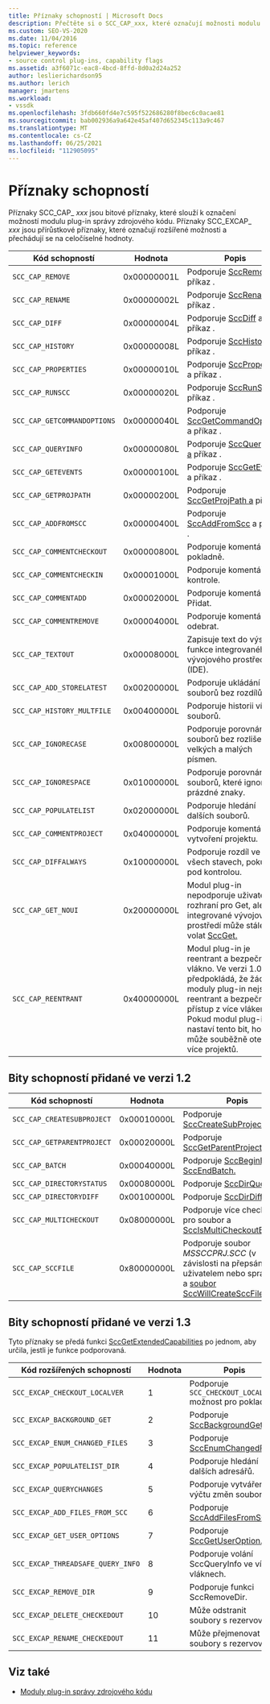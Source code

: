 ```yaml
---
title: Příznaky schopností | Microsoft Docs
description: Přečtěte si o SCC_CAP_xxx, které označují možnosti modulu plug-in správy zdrojového kódu a příznaky SCC_EXCAP_xxx, které označují rozšířené možnosti.
ms.custom: SEO-VS-2020
ms.date: 11/04/2016
ms.topic: reference
helpviewer_keywords:
- source control plug-ins, capability flags
ms.assetid: a3f6071c-eac8-4bcd-8ffd-8d0a2d24a252
author: leslierichardson95
ms.author: lerich
manager: jmartens
ms.workload:
- vssdk
ms.openlocfilehash: 3fdb660fd4e7c595f522686280f8bec6c0acae81
ms.sourcegitcommit: bab002936a9a642e45af407d652345c113a9c467
ms.translationtype: MT
ms.contentlocale: cs-CZ
ms.lasthandoff: 06/25/2021
ms.locfileid: "112905095"
---
```

# <a name="capability-flags"></a>Příznaky schopností
Příznaky SCC_CAP_ *xxx* jsou bitové příznaky, které slouží k označení možností modulu plug-in správy zdrojového kódu. Příznaky SCC_EXCAP_ *xxx* jsou přírůstkové příznaky, které označují rozšířené možnosti a přechádují se na celočíselné hodnoty.

|Kód schopností|Hodnota|Popis|
|---------------------|-----------|-----------------|
|`SCC_CAP_REMOVE`|0x00000001L|Podporuje [SccRemove a](../extensibility/sccremove-function.md) příkaz .|
|`SCC_CAP_RENAME`|0x00000002L|Podporuje [SccRename a](../extensibility/sccrename-function.md) příkaz .|
|`SCC_CAP_DIFF`|0x00000004L|Podporuje [SccDiff](../extensibility/sccdiff-function.md) a příkaz .|
|`SCC_CAP_HISTORY`|0x00000008L|Podporuje [SccHistory a](../extensibility/scchistory-function.md) příkaz .|
|`SCC_CAP_PROPERTIES`|0x00000010L|Podporuje [SccProperties](../extensibility/sccproperties-function.md) a příkaz .|
|`SCC_CAP_RUNSCC`|0x00000020L|Podporuje [SccRunScc a](../extensibility/sccrunscc-function.md) příkaz .|
|`SCC_CAP_GETCOMMANDOPTIONS`|0x00000040L|Podporuje [SccGetCommandOptions](../extensibility/sccgetcommandoptions-function.md) a příkaz .|
|`SCC_CAP_QUERYINFO`|0x00000080L|Podporuje [SccQueryInfo a](../extensibility/sccqueryinfo-function.md) příkaz .|
|`SCC_CAP_GETEVENTS`|0x00000100L|Podporuje [SccGetEvents](../extensibility/sccgetevents-function.md) a příkaz .|
|`SCC_CAP_GETPROJPATH`|0x00000200L|Podporuje [SccGetProjPath a](../extensibility/sccgetprojpath-function.md) příkaz .|
|`SCC_CAP_ADDFROMSCC`|0x00000400L|Podporuje [SccAddFromScc](../extensibility/sccaddfromscc-function.md) a příkaz .|
|`SCC_CAP_COMMENTCHECKOUT`|0x00000800L|Podporuje komentář k pokladně.|
|`SCC_CAP_COMMENTCHECKIN`|0x00001000L|Podporuje komentář ke kontrole.|
|`SCC_CAP_COMMENTADD`|0x00002000L|Podporuje komentář na Přidat.|
|`SCC_CAP_COMMENTREMOVE`|0x00004000L|Podporuje komentář u odebrat.|
|`SCC_CAP_TEXTOUT`|0x00008000L|Zapisuje text do výstupní funkce integrovaného vývojového prostředí (IDE).|
|`SCC_CAP_ADD_STORELATEST`|0x00200000L|Podporuje ukládání souborů bez rozdílů.|
|`SCC_CAP_HISTORY_MULTFILE`|0x00400000L|Podporuje historii více souborů.|
|`SCC_CAP_IGNORECASE`|0x00800000L|Podporuje porovnání souborů bez rozlišení velkých a malých písmen.|
|`SCC_CAP_IGNORESPACE`|0x01000000L|Podporuje porovnání souborů, které ignoruje prázdné znaky.|
|`SCC_CAP_POPULATELIST`|0x02000000L|Podporuje hledání dalších souborů.|
|`SCC_CAP_COMMENTPROJECT`|0x04000000L|Podporuje komentáře k vytvoření projektu.|
|`SCC_CAP_DIFFALWAYS`|0x10000000L|Podporuje rozdíl ve všech stavech, pokud je pod kontrolou.|
|`SCC_CAP_GET_NOUI`|0x20000000L|Modul plug-in nepodporuje uživatelské rozhraní pro Get, ale integrované vývojové prostředí může stále volat [SccGet.](../extensibility/sccget-function.md)|
|`SCC_CAP_REENTRANT`|0x40000000L|Modul plug-in je reentrant a bezpečný pro vlákno. Ve verzi 1.0 se předpokládá, že žádné moduly plug-in nejsou reentrant a bezpečné pro přístup z více vláken. Pokud modul plug-in 1.1 nastaví tento bit, hostitel může souběžně otevřít více projektů.|

## <a name="capability-bits-added-in-version-12"></a>Bity schopností přidané ve verzi 1.2

|Kód schopností|Hodnota|Popis|
|---------------------|-----------|-----------------|
|`SCC_CAP_CREATESUBPROJECT`|0x00010000L|Podporuje [SccCreateSubProject](../extensibility/scccreatesubproject-function.md).|
|`SCC_CAP_GETPARENTPROJECT`|0x00020000L|Podporuje [SccGetParentProjectPath](../extensibility/sccgetparentprojectpath-function.md).|
|`SCC_CAP_BATCH`|0x00040000L|Podporuje [SccBeginBatch](../extensibility/sccbeginbatch-function.md) a [SccEndBatch.](../extensibility/sccendbatch-function.md)|
|`SCC_CAP_DIRECTORYSTATUS`|0x00080000L|Podporuje [SccDirQueryInfo](../extensibility/sccdirqueryinfo-function.md).|
|`SCC_CAP_DIRECTORYDIFF`|0x00100000L|Podporuje [SccDirDiff](../extensibility/sccdirdiff-function.md).|
|`SCC_CAP_MULTICHECKOUT`|0x08000000L|Podporuje více checkoutů pro soubor a [SccIsMultiCheckoutEnabled](../extensibility/sccismulticheckoutenabled-function.md).|
|`SCC_CAP_SCCFILE`|0x80000000L|Podporuje soubor *MSSCCPRJ.SCC* (v závislosti na přepsání uživatelem nebo správcem) a [soubor SccWillCreateSccFile](../extensibility/sccwillcreatesccfile-function.md).|

## <a name="capability-bits-added-in-version-13"></a>Bity schopností přidané ve verzi 1.3
 Tyto příznaky se předá funkci [SccGetExtendedCapabilities](../extensibility/sccgetextendedcapabilities-function.md) po jednom, aby určila, jestli je funkce podporovaná.

|Kód rozšířených schopností|Hodnota|Popis|
|------------------------------|-----------|-----------------|
|`SCC_EXCAP_CHECKOUT_LOCALVER`|1|Podporuje `SCC_CHECKOUT_LOCALVER` možnost pro pokladny.|
|`SCC_EXCAP_BACKGROUND_GET`|2|Podporuje [SccBackgroundGet](../extensibility/sccbackgroundget-function.md).|
|`SCC_EXCAP_ENUM_CHANGED_FILES`|3|Podporuje [SccEnumChangedFiles](../extensibility/sccenumchangedfiles-function.md).|
|`SCC_EXCAP_POPULATELIST_DIR`|4|Podporuje hledání dalších adresářů.|
|`SCC_EXCAP_QUERYCHANGES`|5|Podporuje vytváření výčtu změn souborů.|
|`SCC_EXCAP_ADD_FILES_FROM_SCC`|6|Podporuje [SccAddFilesFromSCC](../extensibility/sccaddfilesfromscc-function.md).|
|`SCC_EXCAP_GET_USER_OPTIONS`|7|Podporuje [SccGetUserOption.](../extensibility/sccgetuseroption-function.md)|
|`SCC_EXCAP_THREADSAFE_QUERY_INFO`|8|Podporuje volání SccQueryInfo ve více vláknech.|
|`SCC_EXCAP_REMOVE_DIR`|9|Podporuje funkci SccRemoveDir.|
|`SCC_EXCAP_DELETE_CHECKEDOUT`|10|Může odstranit soubory s rezervování.|
|`SCC_EXCAP_RENAME_CHECKEDOUT`|11|Může přejmenovat soubory s rezervování.|

## <a name="see-also"></a>Viz také
- [Moduly plug-in správy zdrojového kódu](../extensibility/source-control-plug-ins.md)
